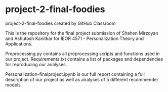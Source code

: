 # project-2-final-foodies
project-2-final-foodies created by GitHub Classroom

This is the repository for the final project submission of Shahen Mirzoyan and Ashutosh Kanitkar for IEOR 4571 - Personalization Theory and Applications.

Preprocessing.py contains all preprocessing scripts and functions used in our project. Requirements.txt contains a list of packages and dependencies for reproducing our analyses.

Personalization-finalproject.ipynb is our full report containing a full description of our project as well as analyses of 5 different recommender models.
